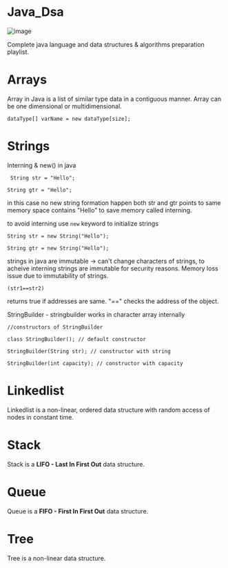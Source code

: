 # Java_Dsa

![image](https://github.com/abhishksen/Java_Dsa/assets/100835323/66067704-afbe-4ec8-9e4a-6c5d4cde2e7f)

Complete java language and data structures & algorithms preparation playlist.

# Arrays

Array in Java is a list of similar type data in a contiguous manner. Array can be one dimensional or multidimensional.

`dataType[] varName = new dataType[size]; `

# Strings

Interning & new() in java

` String str = "Hello";`

`String gtr = "Hello";`

in this case no new string formation happen both str and gtr points to same memory space contains "Hello" to save memory called interning.

to avoid interning use `new` keyword to initialize strings

`String str = new String("Hello");`

`String gtr = new String("Hello");`

strings in java are immutable -> can't change characters of strings, to acheive interning strings are immutable for security reasons. Memory loss issue due to immutability of strings.

`(str1==str2)`

returns true if addresses are same. "==" checks the address of the object.

StringBuilder - stringbuilder works in character array internally

`//constructors of StringBuilder`

`class StringBuilder(); // default constructor`

`StringBuilder(String str); // constructor with string`

`StringBuilder(int capacity); // constructor with capacity `

# Linkedlist

Linkedlist is a non-linear, ordered data structure with random access of nodes in constant time.

# Stack

Stack is a **LIFO - Last In First Out** data structure.

# Queue

Queue is a **FIFO - First In First Out** data structure.

# Tree

Tree is a non-linear data structure.
